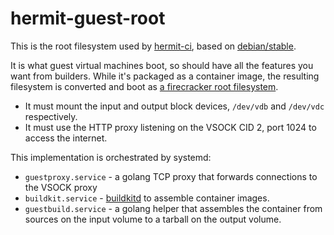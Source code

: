 # hermit-guest-root

This is the root filesystem used by [hermit-ci](https://github.com/thepwagner/hermit), based on [debian/stable](https://packages.debian.org/stable/).

It is what guest virtual machines boot, so should have all the features you want from builders. While it's packaged as a container image, the resulting filesystem is converted and boot as [a firecracker root filesystem](https://github.com/firecracker-microvm/firecracker/blob/05d8bd25548b6c562e794ed2d90d53952ec21494/docs/rootfs-and-kernel-setup.md#creating-a-rootfs-image).

* It must mount the input and output block devices, `/dev/vdb` and `/dev/vdc` respectively.
* It must use the HTTP proxy listening on the VSOCK CID 2, port 1024 to access the internet.

This implementation is orchestrated by systemd:

* `guestproxy.service` - a golang TCP proxy that forwards connections to the VSOCK proxy
* `buildkit.service` - [buildkitd](https://github.com/moby/buildkit) to assemble container images.
* `guestbuild.service` - a golang helper that assembles the container from sources on the input volume to a tarball on the output volume.
